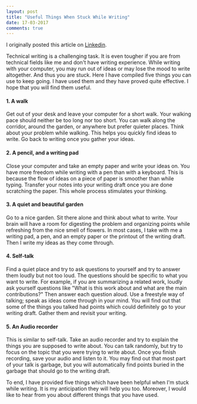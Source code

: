 ```yaml
---
layout: post
title: "Useful Things When Stuck While Writing"
date: 17-03-2017
comments: true
---
```


I originally posted this article on [Linkedin](https://www.linkedin.com/pulse/useful-things-when-stuck-while-writing-hassan-salehe-matar).

Technical writing is a challenging task. It is even tougher if you are from technical fields like me and don't have writing experience. While writing with your computer, you may run out of ideas or may lose the mood to write altogether. And thus you are stuck. Here I have compiled five things you can use to keep going. I have used them and they have proved quite effective. I hope that you will find them useful.

#### 1. A walk

Get out of your desk and leave your computer for a short walk. Your walking pace should neither be too long nor too short. You can walk along the corridor, around the garden, or anywhere but prefer quieter places. Think about your problem while walking. This helps you quickly find ideas to write. Go back to writing once you gather your ideas.

#### 2. A pencil, and a writing pad

Close your computer and take an empty paper and write your ideas on. You have more freedom while writing with a pen than with a keyboard. This is because the flow of ideas on a piece of paper is smoother than while typing. Transfer your notes into your writing draft once you are done scratching the paper. This whole process stimulates your thinking.

#### 3. A quiet and beautiful garden

Go to a nice garden. Sit there alone and think about what to write. Your brain will have a room for digesting the problem and organizing points while refreshing from the nice smell of flowers. In most cases, I take with me a writing pad, a pen, and an empty paper or the printout of the writing draft. Then I write my ideas as they come through.

#### 4. Self-talk

Find a quiet place and try to ask questions to yourself and try to answer them loudly but not too loud. The questions should be specific to what you want to write. For example, if you are summarizing a related work, loudly ask yourself questions like "What is this work about and what are the main contributions?" Then answer each question aloud. Use a freestyle way of talking; speak as ideas come through in your mind. You will find out that some of the things you talked had points which could definitely go to your writing draft. Gather them and revisit your writing.

#### 5. An Audio recorder

This is similar to self-talk. Take an audio recorder and try to explain the things you are supposed to write about. You can talk randomly, but try to focus on the topic that you were trying to write about. Once you finish recording, save your audio and listen to it. You may find out that most part of your talk is garbage, but you will automatically find points buried in the garbage that should go to the writing draft.

To end, I have provided five things which have been helpful when I'm stuck while writing. It is my anticipation they will help you too. Moreover, I would like to hear from you about different things that you have used.